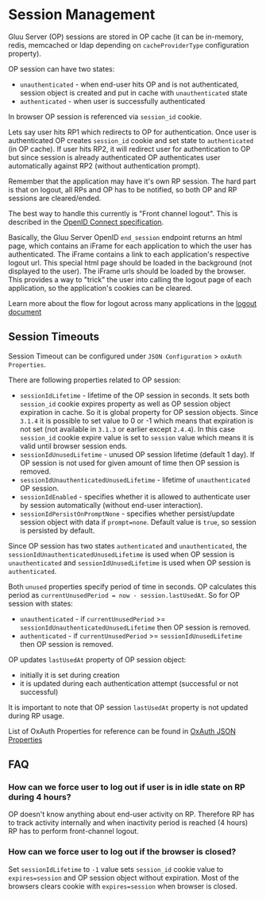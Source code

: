 # Session Management

Gluu Server (OP) sessions are stored in OP cache (it can be in-memory, redis, memcached or ldap depending on `cacheProviderType` configuration property). 

OP session can have two states:

- `unauthenticated` - when end-user hits OP and is not authenticated, session object is created and put in cache with `unauthenticated` state
- `authenticated` - when user is successfully authenticated 

In browser OP session is referenced via `session_id` cookie.
 
Lets say user hits RP1 which redirects to OP for authentication. Once user is authenticated OP creates `session_id` cookie and set state to `authenticated` (in OP cache). If user hits RP2, it will redirect user for authentication to OP but since session is already authenticated OP authenticates user automatically against RP2 (without authentication prompt).  
 
Remember that the application may have it's own RP session. The hard part is that on logout, all RPs and OP has to be notified, so both OP and RP sessions are cleared/ended. 

The best way to handle this currently is "Front channel logout". This is described in the [OpenID Connect specification](http://openid.net/specs/openid-connect-frontchannel-1_0.html). 

Basically, the Gluu Server OpenID `end_session` endpoint returns an html page, which contains an iFrame for each application to which the user has authenticated. The iFrame contains a link to each application's respective logout url. This special html page should be loaded in the background (not displayed to the user). The iFrame urls should be loaded by the browser. This provides a way to "trick" the user into calling the logout page of each application, so the application's cookies can be cleared.

Learn more about the flow for logout across many applications in the [logout document](../operation/logout.md)

## Session Timeouts

Session Timeout can be configured under 
`JSON Configuration` > `oxAuth Properties`.

There are following properties related to OP session:

- `sessionIdLifetime` - lifetime of the OP session in seconds. It sets both `session_id` cookie expires property as well as OP session object expiration in cache. So it is global property for OP session objects. Since `3.1.4` it is possible to set value to 0 or -1 which means that expiration is not set (not available in `3.1.3` or earlier except `2.4.4`). In this case `session_id` cookie expire value is set to `session` value which means it is valid until browser session ends.
- `sessionIdUnusedLifetime` - unused OP session lifetime (default 1 day). If OP session is not used for given amount of time then OP session is removed. 
- `sessionIdUnauthenticatedUnusedLifetime` - lifetime of `unauthenticated` OP session. 
- `sessionIdEnabled` - specifies whether it is allowed to authenticate user by session automatically (without end-user interaction).  
- `sessionIdPersistOnPromptNone` - specifies whether persist/update session object with data if `prompt=none`. Default value is `true`, so session is persisted by default.

Since OP session has two states `authenticated` and `unauthenticated`, the `sessionIdUnauthenticatedUnusedLifetime` is used when OP session is `unauthenticated` and `sessionIdUnusedLifetime` is used when OP session is `authenticated`.

Both `unused` properties specify period of time in seconds. OP calculates this period as `currentUnusedPeriod = now - session.lastUsedAt`. So for OP session with states:

- `unauthenticated` - if `currentUnusedPeriod` >= `sessionIdUnauthenticatedUnusedLifetime` then OP session is removed.
- `authenticated` - if `currentUnusedPeriod` >= `sessionIdUnusedLifetime` then OP session is removed.

OP updates `lastUsedAt` property of OP session object:

- initially it is set during creation
- it is updated during each authentication attempt (successful or not successful)

It is important to note that OP session `lastUsedAt` property is not updated during RP usage.

List of OxAuth Properties for reference can be found in 
[OxAuth JSON Properties](../reference/JSON-oxauth-prop.md)

## FAQ

### How can we force user to log out if user is in idle state on RP during 4 hours?

OP doesn't know anything about end-user activity on RP. Therefore RP has to track activity internally and when inactivity period is reached (4 hours) RP has to perform front-channel logout.

### How can we force user to log out if the browser is closed?

Set `sessionIdLifetime` to `-1` value sets `session_id` cookie value to `expires=session` and OP session object without expiration. Most of the browsers clears cookie with `expires=session` when browser is closed. 
